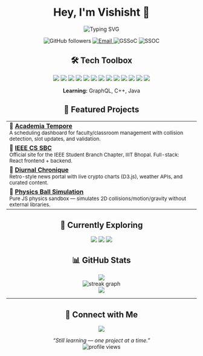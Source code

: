 <h1 align="center">Hey, I'm Vishisht 👋</h1>

<p align="center">
  <img src="https://readme-typing-svg.herokuapp.com?font=Fira+Code&weight=500&size=24&duration=3000&pause=1000&color=36BCF7&center=true&vCenter=true&width=500&lines=CSE+Undergrad+%40+IIIT+Bhopal;Building+clean%2C+thoughtful+software;Learning+one+project+at+a+time" alt="Typing SVG" />
</p>

<p align="center">
  <img src="https://img.shields.io/github/followers/Vishisht-Dwivedi?label=GitHub&style=social" alt="GitHub followers" />
  <a href="mailto:vishishtdwivedi@gmail.com">
    <img src="https://img.shields.io/badge/Email-D44638?style=flat-square&logo=gmail&logoColor=white" alt="Email" />
  </a>
  <img src="https://img.shields.io/badge/Open%20Source-GSSoC-%23f9d423?style=flat-square&logo=github&logoColor=white" alt="GSSoC" />
  <img src="https://img.shields.io/badge/Open%20Source-SSOC-%235AD6A3?style=flat-square&logo=github&logoColor=white" alt="SSOC" />
</p>


<h2 align="center">🛠️ Tech Toolbox</h2>
<p align="center">
  <img src="https://img.shields.io/badge/JavaScript-F7DF1E?logo=JavaScript&logoColor=black&style=flat-square" />
  <img src="https://img.shields.io/badge/Node.js-339933?logo=node.js&logoColor=white&style=flat-square" />
  <img src="https://img.shields.io/badge/HTML5-E34F26?logo=html5&logoColor=white&style=flat-square" />
  <img src="https://img.shields.io/badge/CSS3-1572B6?logo=css3&logoColor=white&style=flat-square" />
  <img src="https://img.shields.io/badge/C++-00599C?logo=c%2B%2B&logoColor=white&style=flat-square" />
  <img src="https://img.shields.io/badge/Java-007396?logo=java&logoColor=white&style=flat-square" />
  <img src="https://img.shields.io/badge/React-20232A?logo=react&logoColor=61DAFB&style=flat-square" />
  <img src="https://img.shields.io/badge/Tailwind_CSS-38B2AC?logo=tailwind-css&logoColor=white&style=flat-square" />
  <img src="https://img.shields.io/badge/D3.js-F9A03C?logo=d3.js&logoColor=white&style=flat-square" />
  <img src="https://img.shields.io/badge/MongoDB-47A248?logo=mongodb&logoColor=white&style=flat-square" />
  <img src="https://img.shields.io/badge/Nodemailer-3C8C85?logo=nodedotjs&logoColor=white&style=flat-square" />
  <img src="https://img.shields.io/badge/GitHub-181717?logo=github&logoColor=white&style=flat-square" />
  <img src="https://img.shields.io/badge/Heroku-430098?logo=heroku&logoColor=white&style=flat-square" />
</p>
<p align="center">
  <b>Learning:</b> GraphQL, C++, Java
</p>


<h2 align="center">🚀 Featured Projects</h2>
<table align="center" width="100%">
  <tr>
    <td>
      <b>🌟 <a href="https://github.com/Vishisht-Dwivedi/Academia_Tempore">Academia Tempore</a></b><br>
      <sub>A scheduling dashboard for faculty/classroom management with collision detection, slot updates, and validation.</sub>
    </td>
  </tr>
  <tr>
    <td>
      <b>🌟 <a href="https://github.com/Vishisht-Dwivedi/IIITB-IEEE-SBC">IEEE CS SBC</a></b><br>
      <sub>Official site for the IEEE Student Branch Chapter, IIIT Bhopal. Full-stack: React frontend + backend.</sub>
    </td>
  </tr>
  <tr>
    <td>
      <b>🌟 <a href="https://github.com/Vishisht-Dwivedi/diurnal-chronique">Diurnal Chronique</a></b><br>
      <sub>Retro-style news portal with live crypto charts (D3.js), weather APIs, and curated content.</sub>
    </td>
  </tr>
  <tr>
    <td>
      <b>🌟 <a href="https://github.com/Vishisht-Dwivedi/Physics-simulation-using-balls">Physics Ball Simulation</a></b><br>
      <sub>Pure JS physics sandbox — simulates 2D collisions/motion/gravity without external libraries.</sub>
    </td>
  </tr>
</table>


<h2 align="center">🔭 Currently Exploring</h2>
<p align="center">
  <img src="https://img.shields.io/badge/Clean%20Backend%20Patterns-blueviolet?style=flat-square" />
  <img src="https://img.shields.io/badge/WebSockets-FFA500?style=flat-square" />
  <img src="https://img.shields.io/badge/Open%20Source-GSSoC%20%26%20SSOC-brightgreen?style=flat-square" />
</p>


<h2 align="center">📊 GitHub Stats</h2>
<p align="center">
 <img src="https://github-readme-stats.vercel.app/api?username=Vishisht-Dwivedi&show_icons=true&theme=radical" /> <br>
  <img src="https://streak-stats.demolab.com?user=Vishisht-Dwivedi&locale=en&mode=daily&theme=dracula&hide_border=false&border_radius=5&order=3" alt="streak graph"  /> <br>
  <img src="https://github-readme-stats.vercel.app/api/top-langs/?username=Vishisht-Dwivedi&layout=compact&theme=github_dark&hide_border=true" />
</p>

---

<h2 align="center">🤝 Connect with Me</h2>
<p align="center">
  <a href="mailto:vishishtdwivedi@gmail.com">
    <img src="https://img.shields.io/badge/Email-D44638?style=for-the-badge&logo=gmail&logoColor=white" />
  </a>
  <!-- Add your LinkedIn or other socials -->
</p>

<p align="center">
  <i>“Still learning — one project at a time.”</i><br>
  <img src="https://komarev.com/ghpvc/?username=Vishisht-Dwivedi&style=flat-square&color=blue" alt="profile views" />
</p>
